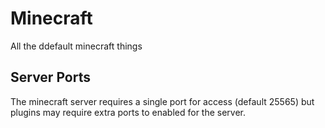 # Minecraft

All the ddefault minecraft things 

## Server Ports
The minecraft server requires a single port for access (default 25565) but plugins may require extra ports to enabled for the server.